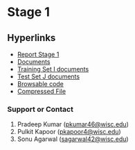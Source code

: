 #   Stage 1

##  Hyperlinks
* [Report Stage 1](https://github.com/pulkitkapoor98/CS839-DataScience/tree/master/Stage1/report_stage1.pdf)
* [Documents](https://github.com/pulkitkapoor98/CS839-DataScience/tree/master/Stage1/docs)
* [Training Set I documents](https://github.com/pulkitkapoor98/CS839-DataScience/tree/master/Stage1/Set-I-Docs)
* [Test Set J documents](https://github.com/pulkitkapoor98/CS839-DataScience/tree/master/Stage1/Set-J-Docs)
* [Browsable code](https://github.com/pulkitkapoor98/CS839-DataScience/tree/master/Stage1/src)
* [Compressed File](https://github.com/pulkitkapoor98/CS839-DataScience/tree/master/Stage1/stage1_compressed.zip)


### Support or Contact


1. Pradeep Kumar (pkumar46@wisc.edu)
2. Pulkit Kapoor (pkapoor4@wisc.edu)
3. Sonu Agarwal (sagarwal42@wisc.edu)
